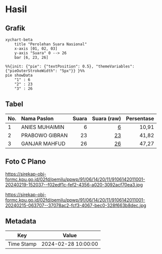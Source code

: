 # Hasil

## Grafik

```mermaid
xychart-beta
    title "Perolehan Suara Nasional"
    x-axis [01, 02, 03]
    y-axis "Suara" 0 --> 26
    bar [6, 23, 26]
```

```mermaid
%%{init: {"pie": {"textPosition": 0.5}, "themeVariables": {"pieOuterStrokeWidth": "5px"}} }%%
pie showData
    "1" : 6
    "2" : 23
    "3" : 26
```

## Tabel

| No. | Nama Paslon    | Suara | Suara (raw) | Persentase |
|:--- |:-------------- | -----:| -----------:| ----------:|
| 1   | ANIES MUHAIMIN | 6     | [6][p-1]    | 10,91      |
| 2   | PRABOWO GIBRAN | 23    | [23][p-2]   | 41,82      |
| 3   | GANJAR MAHFUD  | 26    | [26][p-3]   | 47,27      |


[p-1]: https://github.com/gigit-pemilu/pemilu-2024/blob/main/pilpres/hitung-suara/sub/91-papua/sub/06-biak-numfor/sub/14-andey/sub/2011-wodu/sub/001-tps/sub/paslon-1.txt
[p-2]: https://github.com/gigit-pemilu/pemilu-2024/blob/main/pilpres/hitung-suara/sub/91-papua/sub/06-biak-numfor/sub/14-andey/sub/2011-wodu/sub/001-tps/sub/paslon-2.txt
[p-3]: https://github.com/gigit-pemilu/pemilu-2024/blob/main/pilpres/hitung-suara/sub/91-papua/sub/06-biak-numfor/sub/14-andey/sub/2011-wodu/sub/001-tps/sub/paslon-3.txt

## Foto C Plano

https://sirekap-obj-formc.kpu.go.id/02fd/pemilu/ppwp/91/06/14/20/11/9106142011001-20240219-152037--f02edf1c-fef2-4356-a020-3092acf70ea3.jpg

https://sirekap-obj-formc.kpu.go.id/02fd/pemilu/ppwp/91/06/14/20/11/9106142011001-20240215-063707--37078ac2-fcf3-4067-bec0-328f663b8dec.jpg


## Metadata

| Key        | Value               |
| ---------- | ------------------- |
| Time Stamp | 2024-02-28 10:00:00 |



